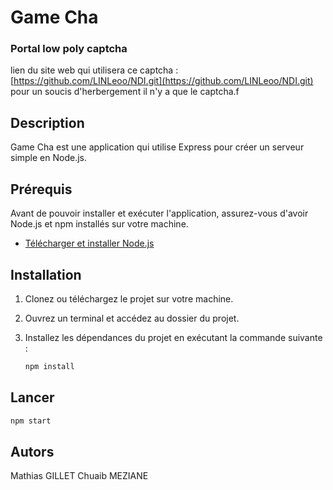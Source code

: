 # Game Cha
### Portal low poly captcha

lien du site web qui utilisera ce captcha : [https://github.com/LINLeoo/NDI.git](https://github.com/LINLeoo/NDI.git)
pour un soucis d'herbergement il n'y a que le captcha.f

## Description
Game Cha est une application qui utilise Express pour créer un serveur simple en Node.js.

## Prérequis

Avant de pouvoir installer et exécuter l'application, assurez-vous d'avoir Node.js et npm installés sur votre machine.

- [Télécharger et installer Node.js](https://nodejs.org/)

## Installation

1. Clonez ou téléchargez le projet sur votre machine.

2. Ouvrez un terminal et accédez au dossier du projet.

3. Installez les dépendances du projet en exécutant la commande suivante :

   ```bash
   npm install
   ```


## Lancer 
```bash
npm start
```

## Autors
Mathias GILLET
Chuaib MEZIANE